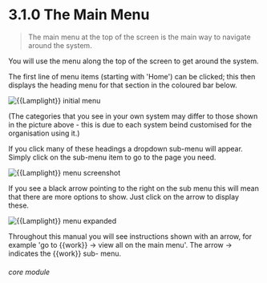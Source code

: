 # 3.1.0 The Main Menu

> The main menu at the top of the screen is the main way to navigate around the system. 

You will use the menu along the top of the screen to get around the system. 

The first line of menu items (starting with 'Home') can be clicked; this then displays the heading menu for that section in the coloured bar below. 

![{{Lamplight}} initial menu](3.1.0a.PNG)

(The categories that you see in your own system may differ to those shown in the picture above - this is due to each system beind customised for the organisation using it.)


If you click many of these headings a dropdown sub-menu will appear. Simply click on the sub-menu item to go to the page you need.

![{{Lamplight}} menu screenshot](12a.png)

If you see a black arrow pointing to the right on the sub menu this will mean that there are more options to show. Just click on the arrow to display these.

![{{Lamplight}} menu expanded](3.1.0b.PNG)

Throughout this manual you will see instructions shown with an arrow, for example 'go to {{work}} -> view all on the main menu'. The arrow -> indicates the {{work}} sub- menu. 


###### core module

